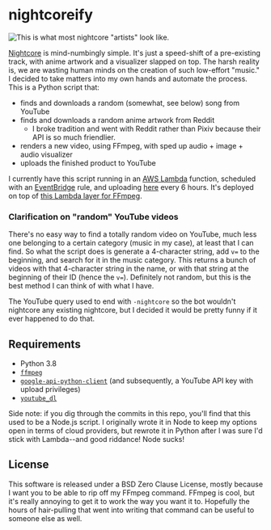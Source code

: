 # nightcoreify

![This is what most nightcore "artists" look like.](https://i.imgur.com/NeDxKfV.png)

[Nightcore](https://en.wikipedia.org/wiki/Nightcore) is mind-numbingly simple. It's just a speed-shift of a pre-existing track, with anime artwork and a visualizer slapped on top. The harsh reality is, we are wasting human minds on the creation of such low-effort "music." I decided to take matters into my own hands and automate the process. This is a Python script that:

- finds and downloads a random (somewhat, see below) song from YouTube
- finds and downloads a random anime artwork from Reddit
    - I broke tradition and went with Reddit rather than Pixiv because their API is so much friendlier.
- renders a new video, using FFmpeg, with sped up audio + image + audio visualizer
- uploads the finished product to YouTube

I currently have this script running in an [AWS Lambda](https://aws.amazon.com/lambda/) function, scheduled with an [EventBridge](https://aws.amazon.com/eventbridge/) rule, and uploading [here](https://youtube.com/c/nightcoreify) every 6 hours. It's deployed on top of [this Lambda layer for FFmpeg](https://github.com/serverlesspub/ffmpeg-aws-lambda-layer).

### Clarification on "random" YouTube videos

There's no easy way to find a totally random video on YouTube, much less one belonging to a certain category (music in my case), at least that I can find. So what the script does is generate a 4-character string, add `v=` to the beginning, and search for it in the music category. This returns a bunch of videos with that 4-character string in the name, or with that string at the beginning of their ID (hence the `v=`). Definitely not random, but this is the best method I can think of with what I have.

The YouTube query used to end with `-nightcore` so the bot wouldn't nightcore any existing nightcore, but I decided it would be pretty funny if it ever happened to do that.

## Requirements
- Python 3.8
- [`ffmpeg`](https://ffmpeg.org)
- [`google-api-python-client`](https://github.com/googleapis/google-api-python-client) (and subsequently, a YouTube API key with upload privileges)
- [`youtube_dl`](https://github.com/ytdl-org/youtube-dl)

Side note: if you dig through the commits in this repo, you'll find that this used to be a Node.js script. I originally wrote it in Node to keep my options open in terms of cloud providers, but rewrote it in Python after I was sure I'd stick with Lambda--and good riddance! Node sucks!

## License

This software is released under a BSD Zero Clause License, mostly because I want you to be able to rip off my FFmpeg command. FFmpeg is cool, but it's really annoying to get it to work the way you want it to. Hopefully the hours of hair-pulling that went into writing that command can be useful to someone else as well.